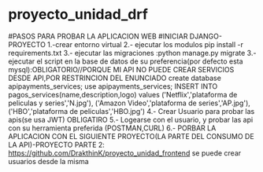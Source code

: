 # proyecto_unidad_drf
#PASOS PARA PROBAR LA APLICACION WEB
#INICIAR DJANGO-PROYECTO
1.-crear entorno virtual 
2.- ejecutar los modulos pip install -r requirements.txt
3.- ejecutar las migraciones :python manage.py migrate
3.- ejecutar el script en la base de datos de su preferencia(por defecto esta mysql):OBLIGATORIO//PORQUE MI API NO PUEDE CREAR SERVICIOS DESDE API,POR RESTRINCION DEL ENUNCIADO
create database apipayments_services;
use apipayments_services;
INSERT INTO pagos_services(name,description,logo) values
('Netflix','plataforma de peliculas y series','N.jpg'),
('Amazon Video','plataforma de series','AP.jpg'),
('HBO','plataforma de peliculas','HBO.jpg')
4.- Crear Usuario para probar las apis(se usa JWT) OBLIGATIRO
5.- Logearse con el usuario, y probar las api con su herramienta preferida (POSTMAN,CURL)
6.- PORBAR LA APLICACION CON EL SIGUIENTE PROYECTO(LA PARTE DEL CONSUMO DE LA API)-PROYECTO PARTE 2:
https://github.com/DrakthinK/proyecto_unidad_frontend
se puede crear usuarios desde la misma
